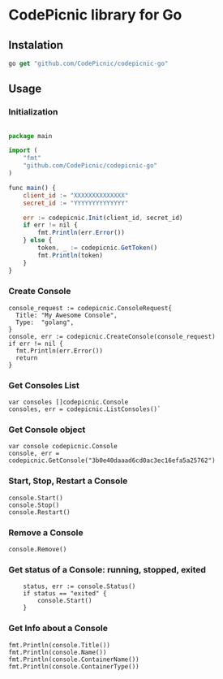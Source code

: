# CodePicnic library for Go

## Instalation

```javascript
go get "github.com/CodePicnic/codepicnic-go"
```

## Usage

### Initialization

```javascript

package main

import (
    "fmt"
    "github.com/CodePicnic/codepicnic-go"
)

func main() {
    client_id := "XXXXXXXXXXXXXX"
    secret_id := "YYYYYYYYYYYYYY"

    err := codepicnic.Init(client_id, secret_id)
    if err != nil {
        fmt.Println(err.Error())
    } else {
        token, _ := codepicnic.GetToken()
        fmt.Println(token)
    }
}

```

### Create Console

```
console_request := codepicnic.ConsoleRequest{
  Title: "My Awesome Console",
  Type:  "golang",
}
console, err := codepicnic.CreateConsole(console_request)
if err != nil {
  fmt.Println(err.Error())
  return
}

```

### Get Consoles List 

```
var consoles []codepicnic.Console
consoles, err = codepicnic.ListConsoles()`
```

### Get Console object
```
var console codepicnic.Console
console, err = codepicnic.GetConsole("3b0e40daaad6cd0ac3ec16efa5a25762")

```

### Start, Stop, Restart a  Console 

```
console.Start()
console.Stop()
console.Restart()
```

### Remove a  Console 

```
console.Remove()
```
### Get status of a Console: running, stopped, exited

```
    status, err := console.Status()
    if status == "exited" {
        console.Start()
    }

```
### Get Info about a Console

```
fmt.Println(console.Title())
fmt.Println(console.Name())
fmt.Println(console.ContainerName())
fmt.Println(console.ContainerType())
```

